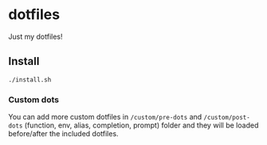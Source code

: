 # dotfiles
Just my dotfiles!

## Install

```
./install.sh
```

### Custom dots

You can add more custom dotfiles in `/custom/pre-dots` and `/custom/post-dots` (function, env, alias, completion, prompt) folder and they will be loaded before/after the included dotfiles.

